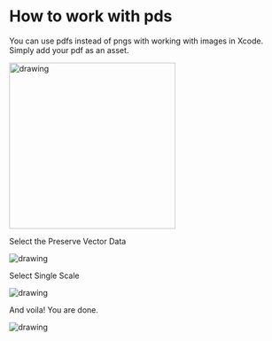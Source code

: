 # How to work with pds

You can use pdfs instead of pngs with working with images in Xcode. Simply add your pdf as an asset.


<img src="https://github.com/jrasmusson/ios-starter-kit/blob/master/howtos/images/add-pdf.png" alt="drawing" width="300"/>

Select the Preserve Vector Data

<img src="https://github.com/jrasmusson/ios-starter-kit/blob/master/howtos/images/preserve-vector-data.png" alt="drawing" />

Select Single Scale

<img src="https://github.com/jrasmusson/ios-starter-kit/blob/master/howtos/images/single-scale.png" alt="drawing"/>

And voila! You are done.

<img src="https://github.com/jrasmusson/ios-starter-kit/blob/master/howtos/images/single-pdf.png" alt="drawing"/>
